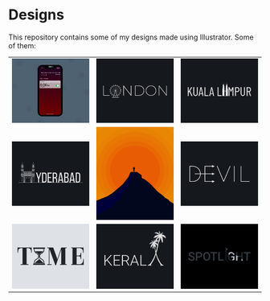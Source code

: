 # Designs
This repository contains some of my designs made using Illustrator.
Some of them:
<table>
    <tr>
      <td><img src="2020-11/png/19.11.2020 - 2.png"></td>
      <td><img src="2020-12/png/16.12.2020.png"></td>
      <td><img src="2020-12/png/29.12.2020.png"></td>
    </tr>
    <tr>
      <td><img src="2020-12/png/20.12.2020.png"></td>
      <td><img src="2020-11/png/15.11.2020.png"></td>
      <td><img src="2020-12/png/10.12.2020.png"></td>
    </tr>
    <tr>
      <td><img src="2020-11/png/16.11.2020.png"></td>
      <td><img src="2020-12/png/25.12.2020.png"></td>
      <td><img src="2020-11/png/21.11.2020.png"></td>
    </tr>
</table>
